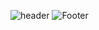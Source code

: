 ![header](https://capsule-render.vercel.app/api?type=waving&color=auto&customColorList=4&height=300&section=header&text=Min%20Woo&fontSize=60&animation=fadeIn&fontAlignY=38)
![Footer](https://capsule-render.vercel.app/api?type=waving&color=auto&height=200&section=footer)
